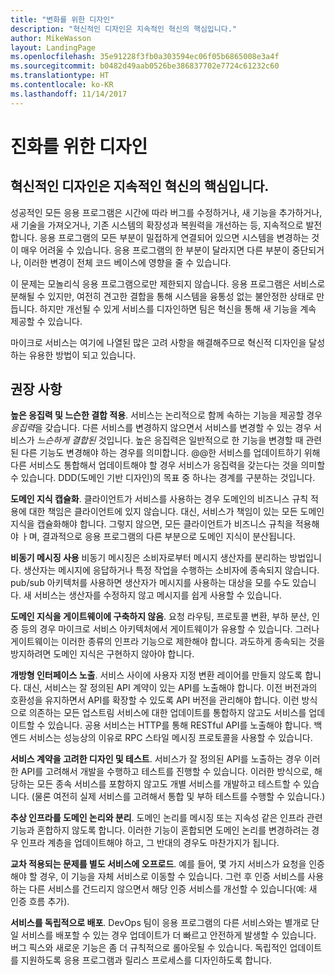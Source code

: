```yaml
---
title: "변화를 위한 디자인"
description: "혁신적인 디자인은 지속적인 혁신의 핵심입니다."
author: MikeWasson
layout: LandingPage
ms.openlocfilehash: 35e91228f3fb0a303594ec06f05b6865008e3a4f
ms.sourcegitcommit: b0482d49aab0526be386837702e7724c61232c60
ms.translationtype: HT
ms.contentlocale: ko-KR
ms.lasthandoff: 11/14/2017
---
```

# <a name="design-for-evolution"></a>진화를 위한 디자인

## <a name="an-evolutionary-design-is-key-for-continuous-innovation"></a>혁신적인 디자인은 지속적인 혁신의 핵심입니다.

성공적인 모든 응용 프로그램은 시간에 따라 버그를 수정하거나, 새 기능을 추가하거나, 새 기술을 가져오거나, 기존 시스템의 확장성과 복원력을 개선하는 등, 지속적으로 발전합니다. 응용 프로그램의 모든 부분이 밀접하게 연결되어 있으면 시스템을 변경하는 것이 매우 어려울 수 있습니다. 응용 프로그램의 한 부분이 달라지면 다른 부분이 중단되거나, 이러한 변경이 전체 코드 베이스에 영향을 줄 수 있습니다.

이 문제는 모놀리식 응용 프로그램으로만 제한되지 않습니다. 응용 프로그램은 서비스로 분해될 수 있지만, 여전히 견고한 결합을 통해 시스템을 융통성 없는 불안정한 상태로 만듭니다. 하지만 개선될 수 있게 서비스를 디자인하면 팀은 혁신을 통해 새 기능을 계속 제공할 수 있습니다. 

마이크로 서비스는 여기에 나열된 많은 고려 사항을 해결해주므로 혁신적 디자인을 달성하는 유용한 방법이 되고 있습니다.

## <a name="recommendations"></a>권장 사항

**높은 응집력 및 느슨한 결합 적용**. 서비스는 논리적으로 함께 속하는 기능을 제공할 경우 *응집력*을 갖습니다. 다른 서비스를 변경하지 않으면서 서비스를 변경할 수 있는 경우 서비스가 *느슨하게 결합된* 것입니다. 높은 응집력은 일반적으로 한 기능을 변경할 때 관련된 다른 기능도 변경해야 하는 경우를 의미합니다. @@한 서비스를 업데이트하기 위해 다른 서비스도 통합해서 업데이트해야 할 경우 서비스가 응집력을 갖는다는 것을 의미할 수 있습니다. DDD(도메인 기반 디자인)의 목표 중 하나는 경계를 구분하는 것입니다.

**도메인 지식 캡슐화**. 클라이언트가 서비스를 사용하는 경우 도메인의 비즈니스 규칙 적용에 대한 책임은 클라이언트에 있지 않습니다. 대신, 서비스가 책임이 있는 모든 도메인 지식을 캡슐화해야 합니다. 그렇지 않으면, 모든 클라이언트가 비즈니스 규칙을 적용해야 ㅏ며, 결과적으로 응용 프로그램의 다른 부분으로 도메인 지식이 분산됩니다. 

**비동기 메시징 사용** 비동기 메시징은 소비자로부터 메시지 생산자를 분리하는 방법입니다. 생산자는 메시지에 응답하거나 특정 작업을 수행하는 소비자에 종속되지 않습니다. pub/sub 아키텍처를 사용하면 생산자가 메시지를 사용하는 대상을 모를 수도 있습니다. 새 서비스는 생산자를 수정하지 않고 메시지를 쉽게 사용할 수 있습니다.

**도메인 지식을 게이트웨이에 구축하지 않음**. 요청 라우팅, 프로토콜 변환, 부하 분산, 인증 등의 경우 마이크로 서비스 아키텍처에서 게이트웨이가 유용할 수 있습니다. 그러나 게이트웨이는 이러한 종류의 인프라 기능으로 제한해야 합니다. 과도하게 종속되는 것을 방지하려면 도메인 지식은 구현하지 않아야 합니다.

**개방형 인터페이스 노출**. 서비스 사이에 사용자 지정 변환 레이어를 만들지 않도록 합니다. 대신, 서비스는 잘 정의된 API 계약이 있는 API를 노출해야 합니다. 이전 버전과의 호환성을 유지하면서 API를 확장할 수 있도록 API 버전을 관리해야 합니다. 이런 방식으로 의존하는 모든 업스트림 서비스에 대한 업데이트를 통합하지 않고도 서비스를 업데이트할 수 있습니다. 공용 서비스는 HTTP를 통해 RESTful API를 노출해야 합니다. 백 엔드 서비스는 성능상의 이유로 RPC 스타일 메시징 프로토콜을 사용할 수 있습니다. 

**서비스 계약을 고려한 디자인 및 테스트**. 서비스가 잘 정의된 API를 노출하는 경우 이러한 API를 고려해서 개발을 수행하고 테스트를 진행할 수 있습니다. 이러한 방식으로, 해당하는 모든 종속 서비스를 포함하지 않고도 개별 서비스를 개발하고 테스트할 수 있습니다. (물론 여전히 실제 서비스를 고려해서 통합 및 부하 테스트를 수행할 수 있습니다.)

**추상 인프라를 도메인 논리와 분리**. 도메인 논리를 메시징 또는 지속성 같은 인프라 관련 기능과 혼합하지 않도록 합니다. 이러한 기능이 혼합되면 도메인 논리를 변경하려는 경우 인프라 계층을 업데이트해야 하고, 그 반대의 경우도 마찬가지가 됩니다. 

**교차 적용되는 문제를 별도 서비스에 오프로드**. 예를 들어, 몇 가지 서비스가 요청을 인증해야 할 경우, 이 기능을 자체 서비스로 이동할 수 있습니다. 그런 후 인증 서비스를 사용하는 다른 서비스를 건드리지 않으면서 해당 인증 서비스를 개선할 수 있습니다(예: 새 인증 흐름 추가).

**서비스를 독립적으로 배포**. DevOps 팀이 응용 프로그램의 다른 서비스와는 별개로 단일 서비스를 배포할 수 있는 경우 업데이트가 더 빠르고 안전하게 발생할 수 있습니다. 버그 픽스와 새로운 기능은 좀 더 규칙적으로 롤아웃될 수 있습니다. 독립적인 업데이트를 지원하도록 응용 프로그램과 릴리스 프로세스를 디자인하도록 합니다.
